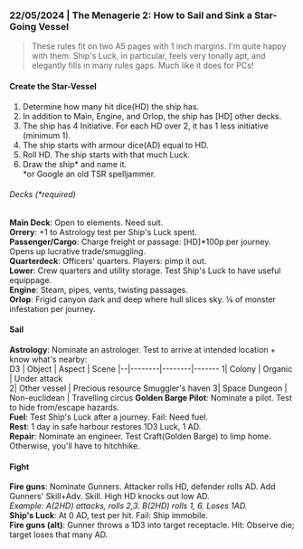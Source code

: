 ### 22/05/2024 | The Menagerie 2: How to Sail and Sink a Star-Going Vessel
> These rules fit on two A5 pages with 1 inch margins. I'm quite happy with them. Ship's Luck, in particular, feels very tonally apt, and elegantly fills in many rules gaps. Much like it does for PCs!
#### Create the Star-Vessel
1. Determine how many hit dice(HD) the ship has.   
2. In addition to Main, Engine, and Orlop, the ship has [HD] other decks.
3. The ship has 4 Initiative. For each HD over 2, it has 1 less initiative (minimum 1).
4. The ship starts with armour dice(AD) equal to HD.
5. Roll HD. The ship starts with that much Luck.
6. Draw the ship\* and name it.   
\*or Google an old TSR spelljammer.
###### Decks (\*required)
**Main Deck**: Open to elements. Need suit.  
**Orrery**: +1 to Astrology test per Ship's Luck spent.  
**Passenger/Cargo**: Charge freight or passage: [HD]*100p per journey. Opens up lucrative trade/smuggling.  
**Quarterdeck**: Officers' quarters. Players: pimp it out.  
**Lower**: Crew quarters and utility storage. Test Ship's Luck to have useful equippage.  
**Engine**: Steam, pipes, vents, twisting passages.  
**Orlop**: Frigid canyon dark and deep where hull slices sky. ⅙ of monster infestation per journey.  
#### Sail
**Astrology**: Nominate an astrologer. Test to arrive at intended location + know what's nearby:  
D3 | Object | Aspect | Scene 
|--|--------|--------|-------
1| Colony | Organic | Under attack  
2| Other vessel | Precious resource  Smuggler's haven 
3| Space Dungeon | Non-euclidean | Travelling circus 
**Golden Barge Pilot**: Nominate a pilot. Test to hide from/escape hazards.  
**Fuel**: Test Ship's Luck after a journey. Fail: Need fuel.  
**Rest**: 1 day in safe harbour restores 1D3 Luck, 1 AD.  
**Repair**: Nominate an engineer. Test Craft(Golden Barge) to limp home. Otherwise, you'll have to hitchhike.  
#### Fight
**Fire guns**: Nominate Gunners. Attacker rolls HD, defender rolls AD. Add Gunners' Skill+Adv. Skill. High HD knocks out low AD.   
*Example: A(2HD) attacks, rolls 2,3. B(2HD) rolls 1, 6. Loses 1AD.*  
**Ship's Luck**: At 0 AD, test per hit. Fail: Ship immobile.  
**Fire guns (alt)**: Gunner throws a 1D3 into target receptacle. Hit: Observe die; target loses that many AD.  


